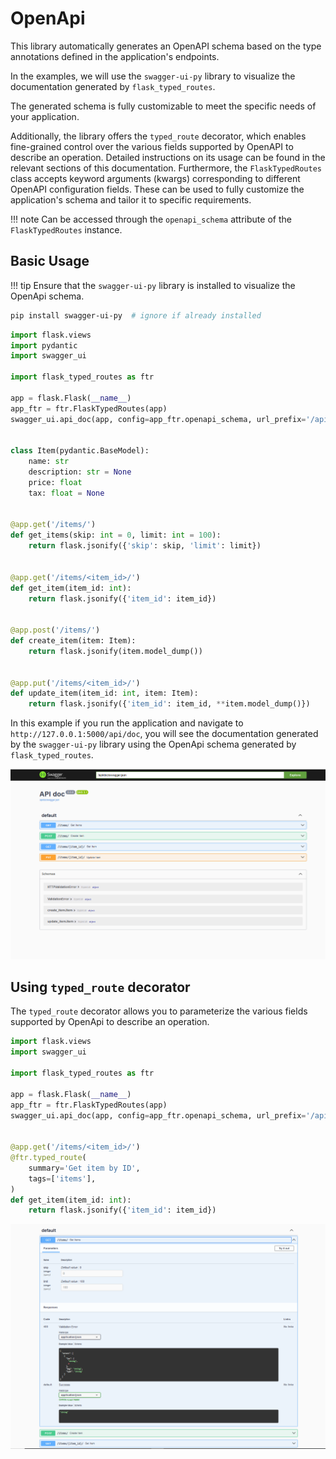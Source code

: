# OpenApi

This library automatically generates an OpenAPI schema based on the type annotations defined in the application's
endpoints.

In the examples, we will use the `swagger-ui-py` library to visualize the documentation generated by
`flask_typed_routes`.

The generated schema is fully customizable to meet the specific needs of your application.

Additionally, the library offers the `typed_route` decorator, which enables fine-grained control over the various fields
supported by OpenAPI to describe an operation. Detailed instructions on its usage can be found in the relevant sections
of this documentation.
Furthermore, the `FlaskTypedRoutes` class accepts keyword arguments (kwargs) corresponding to different OpenAPI
configuration fields. These can be used to fully customize the application's schema and tailor it to specific
requirements.

!!! note
    Can be accessed through the `openapi_schema` attribute of the `FlaskTypedRoutes` instance.

## Basic Usage

!!! tip
Ensure that the `swagger-ui-py` library is installed to visualize the OpenApi schema.

```bash
pip install swagger-ui-py  # ignore if already installed
```

```python
import flask.views
import pydantic
import swagger_ui

import flask_typed_routes as ftr

app = flask.Flask(__name__)
app_ftr = ftr.FlaskTypedRoutes(app)
swagger_ui.api_doc(app, config=app_ftr.openapi_schema, url_prefix='/api/doc')


class Item(pydantic.BaseModel):
    name: str
    description: str = None
    price: float
    tax: float = None

    
@app.get('/items/')
def get_items(skip: int = 0, limit: int = 100):
    return flask.jsonify({'skip': skip, 'limit': limit})


@app.get('/items/<item_id>/')
def get_item(item_id: int):
    return flask.jsonify({'item_id': item_id})


@app.post('/items/')
def create_item(item: Item):
    return flask.jsonify(item.model_dump())


@app.put('/items/<item_id>/')
def update_item(item_id: int, item: Item):
    return flask.jsonify({'item_id': item_id, **item.model_dump()})
```

In this example if you run the application and navigate to `http://127.0.0.1:5000/api/doc`, you will see the
documentation generated by the `swagger-ui-py` library using the OpenApi schema generated by `flask_typed_routes`.

![OpenApi Example](./openapi_example1.png)

## Using `typed_route` decorator

The `typed_route` decorator allows you to parameterize the various fields supported by OpenApi to describe an operation.

```python
import flask.views
import swagger_ui

import flask_typed_routes as ftr

app = flask.Flask(__name__)
app_ftr = ftr.FlaskTypedRoutes(app)
swagger_ui.api_doc(app, config=app_ftr.openapi_schema, url_prefix='/api/doc', title='API doc')


@app.get('/items/<item_id>/')
@ftr.typed_route(
    summary='Get item by ID',
    tags=['items'],
)
def get_item(item_id: int):
    return flask.jsonify({'item_id': item_id})
```

![OpenApi Example](./openapi_example2.png)
